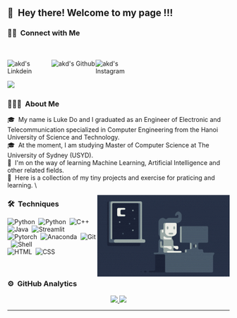 
<!-- <img alt="Night Coding" src="./assets/Hand%20Wave.gif" width='40' align="left"/> -->

<!-- <h2>Hey there! My name is Hai</h2> -->

## 👋 &nbsp;Hey there! Welcome to my page !!! 


### 🤝🏻 &nbsp;Connect with Me

<br><br>
<a href="https://www.linkedin.com/in/dovuongloc/">
  <img align="left" alt="akd's Linkdein" width="100px" src="https://img.shields.io/badge/Linkedin-0A66C2?style=for-the-badge&logo=Linkedin&logoColor=white" />
</a>
<a href="https://github.com/DoVuongLoc2642">
  <img align="left" alt="akd's Github" width="100px" src="https://img.shields.io/badge/Github-181717?style=for-the-badge&logo=Github&logoColor=white" />
</a>
<a href="https://www.instagram.com/locc.dv/">
  <img align="left" alt="akd's Instagram" width="100px" src="https://img.shields.io/badge/Instagram-E4405F?style=for-the-badge&logo=instagram&logoColor=white" />
</a>

<br><br>
![](https://github.com/amandewatnitrr/amandewatnitrr/blob/main/header_.png)


### 👨🏻‍💻 &nbsp;About Me

<!-- 💡 &nbsp;I like to explore new technologies and develop software solutions and quick hacks.\ -->
🎓 &nbsp;My name is Luke Do and I graduated as an Engineer of Electronic and Telecommunication specialized in Computer Engineering from the Hanoi University of Science and Technology.\
🎓 &nbsp;At the moment, I am studying Master of Computer Science at The University of Sydney (USYD).\
🌱 &nbsp;I'm on the way of learning Machine Learning, Artificial Intelligence and other related fields.\
💬 &nbsp;Here is a collection of my tiny projects and exercise for praticing and learning. \

<img alt="Night Coding" src="https://raw.githubusercontent.com/AVS1508/AVS1508/master/assets/Night-Coding.gif" align="right"/>

### 🛠 &nbsp;Techniques

![Python](https://img.shields.io/badge/-Python-05122A?style=flat&logo=python)&nbsp;
![Python](https://img.shields.io/badge/-Jupyter_Notebook-05122A?style=flat&logo=jupyter)&nbsp;
![C++](https://img.shields.io/badge/-C++-05122A?style=flat&logo=C%2B%2B&logoColor=00599C)&nbsp;
![Java](https://img.shields.io/badge/-Java-05122A?style=flat&logo=java)&nbsp;
![Streamlit](https://img.shields.io/badge/-Streamlit-05122A?style=flat&logo=streamlit)&nbsp;\
![Pytorch](https://img.shields.io/badge/-Pytorch-05122A?style=flat&logo=pytorch)&nbsp;
![Anaconda](https://img.shields.io/badge/-Anaconda-05122A?style=flat&logo=anaconda)&nbsp;
![Git](https://img.shields.io/badge/-Git-05122A?style=flat&logo=git)&nbsp;
![Shell](https://img.shields.io/badge/-Shell-05122A?style=flat&logo=shell)&nbsp;\
![HTML](https://img.shields.io/badge/-HTML-05122A?style=flat&logo=HTML5)&nbsp;
![CSS](https://img.shields.io/badge/-CSS-05122A?style=flat&logo=CSS3&logoColor=1572B6)&nbsp;

<br>

### ⚙️ &nbsp;GitHub Analytics

<!-- <p align="center">
<a href="https://github.com/AVS1508">
  <img height="180em" src="https://github-readme-stats-eight-theta.vercel.app/api?username=AVS1508&show_icons=true&theme=algolia&include_all_commits=true&count_private=true"/>
  <img height="180em" src="https://github-readme-stats-eight-theta.vercel.app/api/top-langs/?username=AVS1508&layout=compact&langs_count=8&theme=algolia"/>
</a>
</p> -->

<p align="center">
<a href="https://github.com/DoVuongLoc2642">
  <img height="180em" src="https://github-readme-stats-eight-theta.vercel.app/api?username=DoVuongLoc2642&show_icons=true&theme=algolia&include_all_commits=true&count_private=true"/>
  <img height="180em" src="https://github-readme-stats-eight-theta.vercel.app/api/top-langs/?username=DoVuongLoc2642&layout=compact&langs_count=8&theme=algolia"/>
</a>
</p>

-----

<!--
**DoVuongLoc2642/DoVuongLoc2642** is a ✨ _special_ ✨ repository because its `README.md` (this file) appears on your GitHub profile.

Here are some ideas to get you started:

- 🔭 I’m currently working on ...
- 🌱 I’m currently learning ...
- 👯 I’m looking to collaborate on ...
- 🤔 I’m looking for help with ...
- 💬 Ask me about ...
- 📫 How to reach me: ...
- 😄 Pronouns: ...
- ⚡ Fun fact: ...
-->
